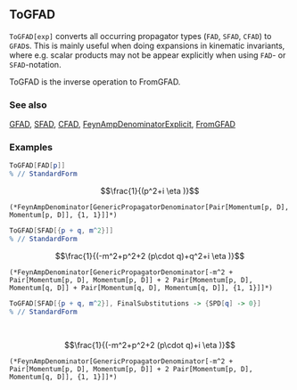 ## ToGFAD

`ToGFAD[exp]` converts all occurring propagator types (`FAD`, `SFAD`, `CFAD`) to `GFAD`s. This is mainly useful when doing expansions in kinematic invariants, where e.g. scalar products may not be appear explicitly when using `FAD`- or `SFAD`-notation.

ToGFAD is the inverse operation to FromGFAD.

### See also

[GFAD](GFAD), [SFAD](SFAD), [CFAD](CFAD), [FeynAmpDenominatorExplicit](FeynAmpDenominatorExplicit), [FromGFAD](FromGFAD)

### Examples

```mathematica
ToGFAD[FAD[p]]
% // StandardForm
```

$$\frac{1}{(p^2+i \eta )}$$

```
(*FeynAmpDenominator[GenericPropagatorDenominator[Pair[Momentum[p, D], Momentum[p, D]], {1, 1}]]*)
```

```mathematica
ToGFAD[SFAD[{p + q, m^2}]]
% // StandardForm
```

$$\frac{1}{(-m^2+p^2+2 (p\cdot q)+q^2+i \eta )}$$

```
(*FeynAmpDenominator[GenericPropagatorDenominator[-m^2 + Pair[Momentum[p, D], Momentum[p, D]] + 2 Pair[Momentum[p, D], Momentum[q, D]] + Pair[Momentum[q, D], Momentum[q, D]], {1, 1}]]*)
```

```mathematica
ToGFAD[SFAD[{p + q, m^2}], FinalSubstitutions -> {SPD[q] -> 0}]
% // StandardForm 
  
 

```

$$\frac{1}{(-m^2+p^2+2 (p\cdot q)+i \eta )}$$

```
(*FeynAmpDenominator[GenericPropagatorDenominator[-m^2 + Pair[Momentum[p, D], Momentum[p, D]] + 2 Pair[Momentum[p, D], Momentum[q, D]], {1, 1}]]*)
```